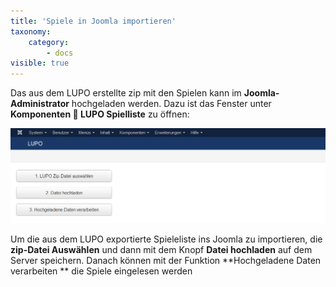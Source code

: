 ```yaml
---
title: 'Spiele in Joomla importieren'
taxonomy:
    category:
        - docs
visible: true
---
```


Das aus dem LUPO erstellte zip mit den Spielen kann im **Joomla-Administrator** hochgeladen werden. Dazu ist das Fenster unter **Komponenten  LUPO Spielliste** zu öffnen:

![spielliste_joomla_importieren](../../images/spielliste_joomla_importieren.png)

Um die aus dem LUPO exportierte Spieleliste ins Joomla zu importieren, die **zip-Datei Auswählen** und dann mit dem Knopf **Datei hochladen** auf dem Server speichern. Danach können mit der Funktion **Hochgeladene Daten verarbeiten ** die Spiele eingelesen werden
